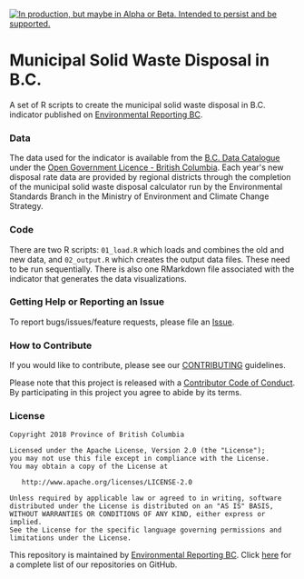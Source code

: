 <a id="devex-badge" rel="Delivery" href="https://github.com/BCDevExchange/assets/blob/master/README.md"><img alt="In production, but maybe in Alpha or Beta. Intended to persist and be supported." style="border-width:0" src="https://assets.bcdevexchange.org/images/badges/delivery.svg" title="In production, but maybe in Alpha or Beta. Intended to persist and be supported." /></a>

# Municipal Solid Waste Disposal in B.C.

A set of R scripts to create the municipal solid waste disposal in B.C. indicator published on [Environmental Reporting BC](https://www2.gov.bc.ca/gov/content?id=B71460AF7A8049D59F8CBA6EE18E93B8).

### Data

The data used for the indicator is available from the [B.C. Data Catalogue](https://catalogue.data.gov.bc.ca/dataset/d21ed158-0ac7-4afd-a03b-ce22df0096bc) under the [Open Government Licence - British Columbia](https://www2.gov.bc.ca/gov/content?id=A519A56BC2BF44E4A008B33FCF527F61). Each year's new disposal rate data are provided by regional districts through the completion of the municipal solid waste disposal calculator run by the Environmental Standards Branch in the Ministry of Environment and Climate Change Strategy.

### Code

There are two R scripts: `01_load.R` which loads and combines the old and new data, and `02_output.R` which creates the output data files. These need to be run sequentially. There is also one RMarkdown file associated with the indicator that generates the data visualizations.

### Getting Help or Reporting an Issue

To report bugs/issues/feature requests, please file an [Issue](https://github.com/bcgov-c/msw-disposal-indicator/issues/).

### How to Contribute

If you would like to contribute, please see our [CONTRIBUTING](CONTRIBUTING.md) guidelines.

Please note that this project is released with a [Contributor Code of Conduct](CODE_OF_CONDUCT.md). By participating in this project you agree to abide by its terms.

### License

    Copyright 2018 Province of British Columbia

    Licensed under the Apache License, Version 2.0 (the "License");
    you may not use this file except in compliance with the License.
    You may obtain a copy of the License at 

       http://www.apache.org/licenses/LICENSE-2.0

    Unless required by applicable law or agreed to in writing, software
    distributed under the License is distributed on an "AS IS" BASIS,
    WITHOUT WARRANTIES OR CONDITIONS OF ANY KIND, either express or implied.
    See the License for the specific language governing permissions and
    limitations under the License.


This repository is maintained by [Environmental Reporting BC](http://www2.gov.bc.ca/gov/content?id=FF80E0B985F245CEA62808414D78C41B). Click [here](https://github.com/bcgov/EnvReportBC-RepoList) for a complete list of our repositories on GitHub.